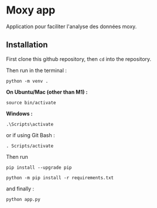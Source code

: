 # Moxy app

Application pour faciliter l'analyse des données moxy.

## Installation

First clone this github repository, then `cd` into the repository.

Then run in the terminal :

```
python -m venv .
```

**On Ubuntu/Mac (other than M1) :**

```
source bin/activate
```

**Windows :**

```
.\Scripts\activate
```

or if using Git Bash :

```
. Scripts/activate
```

Then run

```
pip install --upgrade pip

python -m pip install -r requirements.txt
```

and finally :

```
python app.py
```
